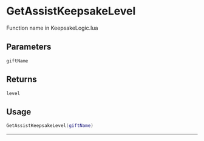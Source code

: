 # GetAssistKeepsakeLevel
Function name in KeepsakeLogic.lua
## Parameters
`giftName`
## Returns
`level`
## Usage
```lua
GetAssistKeepsakeLevel(giftName)
```
---

